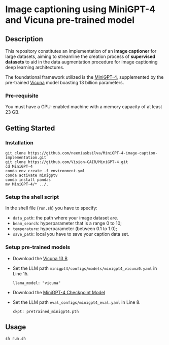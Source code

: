 # Image captioning using MiniGPT-4 and Vicuna pre-trained model


## Description

This repository constitutes an implementation of an **image captioner** for large datasets, aiming to streamline the creation process of **supervised datasets** to aid in the data augmentation procedure for image captioning deep learning architectures.

The foundational framework utilized is the [MiniGPT-4](https://github.com/Vision-CAIR/MiniGPT-4), supplemented by the pre-trained [Vicuna](https://huggingface.co/Vision-CAIR/vicuna/tree/main) model boasting 13 billion parameters.

### Pre-requisite

You must have a GPU-enabled machine with a memory capacity of at least 23 GB.

## Getting Started

### Installation

```
git clone https://github.com/neemiasbsilva/MiniGPT-4-image-caption-implementation.git
git clone https://github.com/Vision-CAIR/MiniGPT-4.git
cd MiniGPT-4
conda env create -f environment.yml
conda activate minigptv
conda install pandas
mv MiniGPT-4/* ../.
```

### Setup the shell script

In the shell file (`run.sh`) you have to specify:
* `data_path`: the path where your image dataset are.
* `beam_search`: hyperparameter that is a range 0 to 10;
* `temperature`: hyperparameter (between 0.1 to 1.0);
* `save_path`: local you have to save your caption data set.

### Setup pre-trained models

* Download the [Vicuna 13 B](https://huggingface.co/Vision-CAIR/vicuna/tree/main)

* Set the LLM  path `minigpt4/configs/models/minigpt4_vicuna0.yaml` in Line 15.

    ```
    llama_model: "vicuna"
    ```

* Download the [MiniGPT-4 Checkpoint Model](https://drive.google.com/file/d/1a4zLvaiDBr-36pasffmgpvH5P7CKmpze/view?usp=share_link)

* Set the LLM  path `eval_configs/minigpt4_eval.yaml` in Line 8.

    ```
    ckpt: pretrained_minigpt4.pth
    ```

## Usage

```
sh run.sh
```